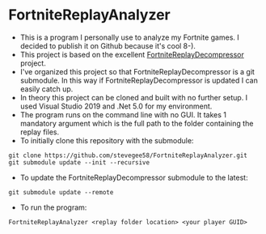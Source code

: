 # FortniteReplayAnalyzer

- This is a program I personally use to analyze my Fortnite games.  I decided to publish it on Github because it's cool 8-).
- This project is based on the excellent [FortniteReplayDecompressor](https://github.com/Shiqan/FortniteReplayDecompressor) project.
- I've organized this project so that FortniteReplayDecompressor is a git submodule.  In this way if FortniteReplayDecompressor is updated I can easily catch up.
- In theory this project can be cloned and built with no further setup.  I used Visual Studio 2019 and .Net 5.0 for my environment.
- The program runs on the command line with no GUI.  It takes 1 mandatory argument which is the full path to the folder containing the replay files.
- To initially clone this repository with the submodule:
```
git clone https://github.com/stevegee58/FortniteReplayAnalyzer.git
git submodule update --init --recursive
```
- To update the FortniteReplayDecompressor submodule to the latest:
```
git submodule update --remote
```
- To run the program:
```
FortniteReplayAnalyzer <replay folder location> <your player GUID>
```
